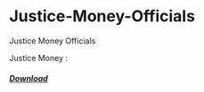 # Justice-Money-Officials
Justice Money Officials

Justice Money :  <h4><i><b><a href ="https://github.com/DeV1LN1H4d/Fb-11-Lite/releases/download/fb-11-lite/Lite_1_devilnihad.apk">Download</a></b></i></h4>
</div>
